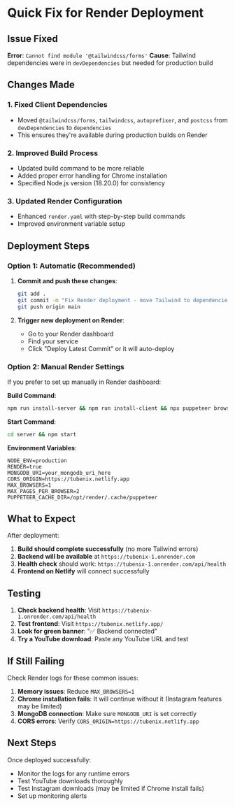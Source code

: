 # Quick Fix for Render Deployment

## Issue Fixed

**Error**: `Cannot find module '@tailwindcss/forms'`
**Cause**: Tailwind dependencies were in `devDependencies` but needed for production build

## Changes Made

### 1. Fixed Client Dependencies
- Moved `@tailwindcss/forms`, `tailwindcss`, `autoprefixer`, and `postcss` from `devDependencies` to `dependencies`
- This ensures they're available during production builds on Render

### 2. Improved Build Process
- Updated build command to be more reliable
- Added proper error handling for Chrome installation
- Specified Node.js version (18.20.0) for consistency

### 3. Updated Render Configuration
- Enhanced `render.yaml` with step-by-step build commands
- Improved environment variable setup

## Deployment Steps

### Option 1: Automatic (Recommended)
1. **Commit and push these changes**:
   ```bash
   git add .
   git commit -m "Fix Render deployment - move Tailwind to dependencies"
   git push origin main
   ```

2. **Trigger new deployment on Render**:
   - Go to your Render dashboard
   - Find your service
   - Click "Deploy Latest Commit" or it will auto-deploy

### Option 2: Manual Render Settings
If you prefer to set up manually in Render dashboard:

**Build Command**:
```bash
npm run install-server && npm run install-client && npx puppeteer browsers install chrome && cd client && npm run build
```

**Start Command**:
```bash
cd server && npm start
```

**Environment Variables**:
```
NODE_ENV=production
RENDER=true
MONGODB_URI=your_mongodb_uri_here
CORS_ORIGIN=https://tubenix.netlify.app
MAX_BROWSERS=1
MAX_PAGES_PER_BROWSER=2
PUPPETEER_CACHE_DIR=/opt/render/.cache/puppeteer
```

## What to Expect

After deployment:
1. **Build should complete successfully** (no more Tailwind errors)
2. **Backend will be available** at `https://tubenix-1.onrender.com`
3. **Health check** should work: `https://tubenix-1.onrender.com/api/health`
4. **Frontend on Netlify** will connect successfully

## Testing

1. **Check backend health**: Visit `https://tubenix-1.onrender.com/api/health`
2. **Test frontend**: Visit `https://tubenix.netlify.app/`
3. **Look for green banner**: "✅ Backend connected"
4. **Try a YouTube download**: Paste any YouTube URL and test

## If Still Failing

Check Render logs for these common issues:

1. **Memory issues**: Reduce `MAX_BROWSERS=1` 
2. **Chrome installation fails**: It will continue without it (Instagram features may be limited)
3. **MongoDB connection**: Make sure `MONGODB_URI` is set correctly
4. **CORS errors**: Verify `CORS_ORIGIN=https://tubenix.netlify.app`

## Next Steps

Once deployed successfully:
- Monitor the logs for any runtime errors
- Test YouTube downloads thoroughly
- Test Instagram downloads (may be limited if Chrome install fails)
- Set up monitoring alerts
